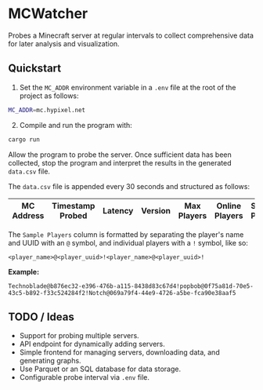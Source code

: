 # MCWatcher

Probes a Minecraft server at regular intervals to collect comprehensive data for later analysis and visualization.

## Quickstart

1. Set the `MC_ADDR` environment variable in a `.env` file at the root of the project as follows:

```bash
MC_ADDR=mc.hypixel.net
```

2. Compile and run the program with:

```bash
cargo run
```

Allow the program to probe the server. Once sufficient data has been collected, stop the program and interpret the results in the generated `data.csv` file.

The `data.csv` file is appended every 30 seconds and structured as follows:

| MC Address | Timestamp Probed | Latency | Version | Max Players | Online Players | Sample Players |
| ---------- | ---------------- | ------- | ------- | ----------- | -------------- | -------------- |

The `Sample Players` column is formatted by separating the player's name and UUID with an `@` symbol, and individual players with a `!` symbol, like so:

```
<player_name>@<player_uuid>!<player_name>@<player_uuid>!
```

**Example:**

```
Technoblade@b876ec32-e396-476b-a115-8438d83c67d4!popbob@0f75a81d-70e5-43c5-b892-f33c524284f2!Notch@069a79f4-44e9-4726-a5be-fca90e38aaf5
```

## TODO / Ideas

* Support for probing multiple servers.
* API endpoint for dynamically adding servers.
* Simple frontend for managing servers, downloading data, and generating graphs.
* Use Parquet or an SQL database for data storage.
* Configurable probe interval via `.env` file.
